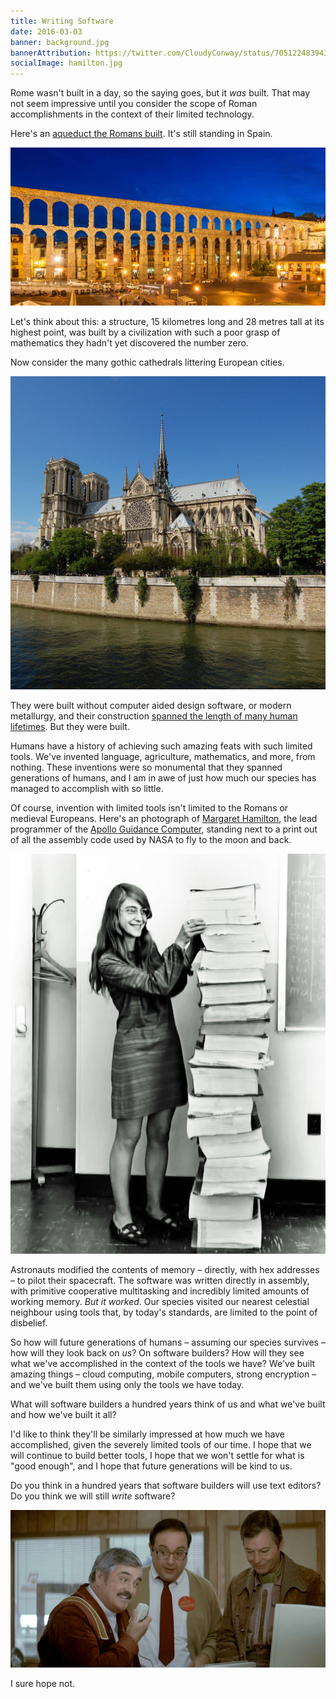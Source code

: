 ```yaml
---
title: Writing Software
date: 2016-03-03
banner: background.jpg
bannerAttribution: https://twitter.com/CloudyConway/status/705122483943432197
socialImage: hamilton.jpg
---
```



Rome wasn't built in a day, so the saying goes, but it _was_ built. That may not seem impressive until you consider the scope of Roman accomplishments in the context of their limited technology. 


Here's an [aqueduct the Romans built](https://en.wikipedia.org/wiki/Aqueduct_of_Segovia). It's still standing in Spain. 

<Wide>

[![The Segovia Aqueduct](aqueduct.jpg)](https://commons.wikimedia.org/wiki/File:Roman_Aqueduct_Segovia_night_2012_Spain.jpg)

</Wide>

Let's think about this: a structure, 15 kilometres long and 28 metres tall at its highest point, was built by a civilization with such a poor grasp of mathematics they hadn't yet discovered the number zero. 

Now consider the many gothic cathedrals littering European cities.

<Wide>

[![Notre Dame cathedral](notredame.jpg)](https://en.wikipedia.org/wiki/File:Notre_Dame_dalla_Senna.jpg)

</Wide>

They were built without computer aided design software, or modern metallurgy, and their construction [spanned the length of many human lifetimes](https://en.wikipedia.org/wiki/Notre_Dame_de_Paris#Timeline_of_construction). But they were built.

Humans have a history of achieving such amazing feats with such limited tools. We've invented language, agriculture, mathematics, and more, from nothing. These inventions were so monumental that they spanned generations of humans, and I am in awe of just how much our species has managed to accomplish with so little.

Of course, invention with limited tools isn't limited to the Romans or medieval Europeans. Here's an photograph of [Margaret Hamilton](https://en.wikipedia.org/wiki/Margaret_Hamilton_(scientist)), the lead programmer of the [Apollo Guidance Computer](https://en.wikipedia.org/wiki/Apollo_Guidance_Computer), standing next to a print out of all the assembly code used by NASA to fly to the moon and back.

<Narrow>

[![Lead AGC programmer Margaret Hamilton](hamilton.jpg)](https://commons.wikimedia.org/wiki/File:Margaret_Hamilton.gif)

</Narrow>

Astronauts modified the contents of memory – directly, with hex addresses – to pilot their spacecraft. The software was written directly in assembly, with primitive cooperative multitasking and incredibly limited amounts of working memory. _But it worked_. Our species visited our nearest celestial neighbour using tools that, by today's standards, are limited to the point of disbelief.  

So how will future generations of humans – assuming our species survives – how will they look back on _us_? On software builders? How will they see what we've accomplished in the context of the tools we have? We've built amazing things – cloud computing, mobile computers, strong encryption – and we've built them using only the tools we have today.

What will software builders a hundred years think of us and what we've built and how we've built it all?

I'd like to think they'll be similarly impressed at how much we have accomplished, given the severely limited tools of our time. I hope that we will continue to build better tools, I hope that we won't settle for what is "good enough", and I hope that future generations will be kind to us.

Do you think in a hundred years that software builders will use text editors? Do you think we will still _write_ software?

<Wide>

![How quaint, indeed.](scotty.jpg)

</Wide>

I sure hope not.

  